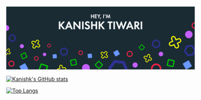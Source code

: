 ![Kanishk's GitHub Banner](./banner.png)

[![Kanishk's GitHub stats](https://github-readme-stats.vercel.app/api?username=kanishk6103&show_icons=true&theme=merko)](https://github.com/anuraghazra/github-readme-stats)

[![Top Langs](https://github-readme-stats.vercel.app/api/top-langs/?username=kanishk6103&layout=compact)](https://github.com/anuraghazra/github-readme-stats)
